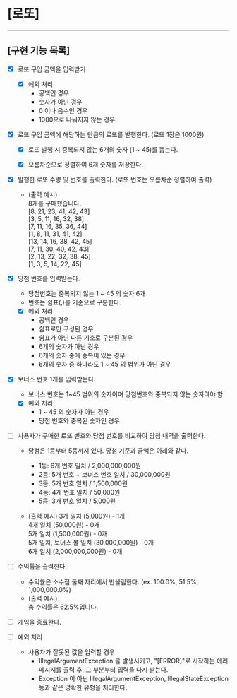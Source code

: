 # [로또]



---
## [구현 기능 목록]

- [X] 로또 구입 금액을 입력받기
  - [X] 예외 처리
    - 공백인 경우
    - 숫자가 아닌 경우 
    - 0 이나 음수인 경우
    - 1000으로 나눠지지 않는 경우


- [X] 로또 구입 금액에 해당하는 만큼의 로또를 발행한다. (로또 1장은 1000원)
  - [X] 로또 발행 시 중복되지 않는 6개의 숫자 (1 ~ 45)를 뽑는다. 
  - [X] 오름차순으로 정렬하여 6개 숫자를 저장한다. 


- [X] 발행한 로또 수량 및 번호를 출력한다. (로또 번호는 오름차순 정렬하여 출력)
  - (출력 예시)  
    8개를 구매했습니다.  
    [8, 21, 23, 41, 42, 43]  
    [3, 5, 11, 16, 32, 38]  
    [7, 11, 16, 35, 36, 44]  
    [1, 8, 11, 31, 41, 42]  
    [13, 14, 16, 38, 42, 45]  
    [7, 11, 30, 40, 42, 43]  
    [2, 13, 22, 32, 38, 45]  
    [1, 3, 5, 14, 22, 45]


- [X] 당첨 번호를 입력받는다. 
  - 당첨번호는 중복되지 않는 1 ~ 45 의 숫자 6개
  - 번호는 쉼표(,)를 기준으로 구분한다.
  - [X] 예외 처리 
    - 공백인 경우
    - 쉼표로만 구성된 경우
    - 쉼표가 아닌 다른 기호로 구분된 경우
    - 6개의 숫자가 아닌 경우
    - 6개의 숫자 중에 중복이 있는 경우
    - 6개의 숫자 중 하나라도 1 ~ 45 의 범위가 아닌 경우


- [X] 보너스 번호 1개를 입력받는다. 
  - 보너스 번호는 1~45 범위의 숫자이며 당첨번호와 중복되지 않는 숫자여야 함
  - [X] 예외 처리 
    - 1 ~ 45 의 숫자가 아닌 경우
    - 당첨 번호와 중복된 숫자인 경우


- [ ] 사용자가 구매한 로또 번호와 당첨 번호를 비교하여 당첨 내역을 출력한다.
  - 당첨은 1등부터 5등까지 있다. 당첨 기준과 금액은 아래와 같다.
    - 1등: 6개 번호 일치 / 2,000,000,000원
    - 2등: 5개 번호 + 보너스 번호 일치 / 30,000,000원
    - 3등: 5개 번호 일치 / 1,500,000원
    - 4등: 4개 번호 일치 / 50,000원
    - 5등: 3개 번호 일치 / 5,000원
  
  - (출력 예시)
    3개 일치 (5,000원) - 1개  
    4개 일치 (50,000원) - 0개  
    5개 일치 (1,500,000원) - 0개  
    5개 일치, 보너스 볼 일치 (30,000,000원) - 0개  
    6개 일치 (2,000,000,000원) - 0개



- [ ] 수익률을 출력한다. 
  - 수익률은 소수점 둘째 자리에서 반올림한다. (ex. 100.0%, 51.5%, 1,000,000.0%)
  - (출력 예시)  
    총 수익률은 62.5%입니다.


- [ ] 게임을 종료한다. 


- [ ] 예외 처리 
  - 사용자가 잘못된 값을 입력할 경우
    - IllegalArgumentException 을 발생시키고, "[ERROR]"로 시작하는 에러 메시지를 출력 후, 그 부분부터 입력을 다시 받는다.
    - Exception 이 아닌 IllegalArgumentException, IllegalStateException 등과 같은 명확한 유형을 처리한다.

